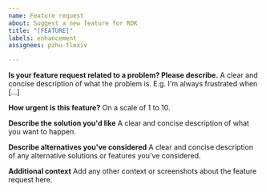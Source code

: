 ```yaml
---
name: Feature request
about: Suggest a new feature for RDK
title: "[FEATURE]"
labels: enhancement
assignees: pzhu-flexiv

---
```


**Is your feature request related to a problem? Please describe.**
A clear and concise description of what the problem is. E.g. I'm always frustrated when [...]

**How urgent is this feature?**
On a scale of 1 to 10.

**Describe the solution you'd like**
A clear and concise description of what you want to happen.

**Describe alternatives you've considered**
A clear and concise description of any alternative solutions or features you've considered.

**Additional context**
Add any other context or screenshots about the feature request here.
